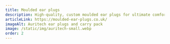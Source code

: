 ```yaml
---
title: Moulded ear plugs
description: High-quality, custom moulded ear plugs for ultimate comfort and noise reduction. Perfect for sleeping, swimming, and more!
articleLink: https://moulded-ear-plugs.co.uk/
imageAlt: Auritech ear plugs and carry pack
image: /static/img/auritech-small.webp
order: 2
---
```

